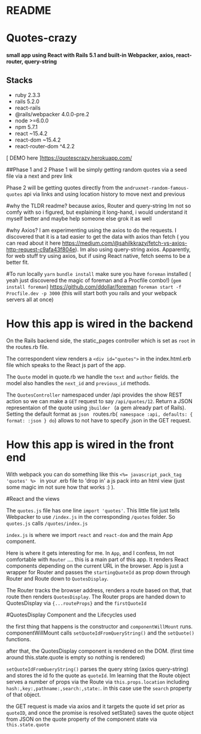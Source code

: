 # README

# Quotes-crazy

#### small app using React with Rails 5.1 and built-in Webpacker, axios, react-router, query-string

## Stacks

- ruby 2.3.3
- rails 5.2.0
- react-rails
- @rails/webpacker 4.0.0-pre.2
- node >=6.0.0
- npm 5.7.1
- react ~15.4.2
- react-dom ~15.4.2
- react-router-dom ^4.2.2

[ DEMO here ]https://quotescrazy.herokuapp.com/

##Phase 1 and 2
Phase 1 will be simply getting random quotes via a seed file via a next and prev link

Phase 2 will be getting quotes directly from the `andruxnet-random-famous-quotes` api via links and using location history to move next and previous

#why the TLDR readme?
because axios, Router and query-string Im not so comfy with so i figured, but explaining it long-hand, i would understand it myself better and maybe help someone else grok it as well

#why Axios?
I am experimenting using the axios  to do the requests. I discovered that it is a tad easier to get the data with axios than fetch ( you can read about it here https://medium.com/@sahilkkrazy/fetch-vs-axios-http-request-c9afa43f804e). Im also using query-string axios. Apparently, for web stuff try using axios, but if using React native, fetch seems to be a better fit.

#To run locally
`yarn`
`bundle install`
make sure you have `foreman` installed
( yeah just discovered the magic of foreman and a Procfile combo!)
(`gem install foreman`) https://github.com/ddollar/foreman
`foreman start -f Procfile.dev -p 3000`
(this will start both you rails and your webpack servers all at once)

# How this app is wired in the backend
On the Rails backend side, the static_pages controller which is set as `root` in the routes.rb file.

The correspondent view renders a `<div id="quotes">` in the index.html.erb file which speaks to the React js part of the app.

The `Quote` model in quote.rb we handle the `text` and `author` fields. the model also handles the `next_id` and `previous_id` methods.


The `QuotesController` namespaced under /api provides the show REST action so we can make a `GET` request to say `/api/quotes/12`. Return a JSON representaion of the quote using `jbuilder ` (a gem already part of Rails). Setting the default format as `json ` routes.rb(`  namespace :api, defaults: { format: :json } do
`) allows to not have to specify .json in the GET request.

# How this app is wired in the front end

With webpack you can do something like this `<%= javascript_pack_tag 'quotes' %>
` in your .erb file to 'drop in' a js pack into an html view (just some magic im not sure how that works :)   ).


#React and the views

The `quotes.js` file has one line `import 'quotes'`. This little file  just tells Webpacker to use `/index.js` in the corresponding `/quotes` folder. So `quotes.js` calls `/quotes/index.js`


`index.js` is where we import `react` and `react-dom` and the main App component.

Here is where it gets interesting for me.  In `App`, and I confess, Im  not comfortable with `Router` .... this is a main part of this app. It renders React components depending on the current URL in the browser. App is just a wrapper for Router and passes the `startingQuoteId` as prop down through Router and Route down to `QuotesDisplay`.

The Router tracks the browser address, renders a route based on that, that route then renders `QuotesDisplay`. The Router props are handed down to QuotesDisplay via `{...routeProps}` and the `firstQuoteId`

#QuotesDisplay Component and the Lifecycles used

the first thing that happens is the constructor and `componentWillMount` runs. componentWillMount calls `setQuoteIdFromQueryString()` and the `setQuote()` functions.

after that, the QuotesDisplay component is rendered on the DOM. (first time around this.state.quote is empty so nothing is rendered)

`setQuoteIdFromQueryString()` parses the query string (axios query-string) and stores the id fo the quote as `quoteId`. Im learning that the Route object serves a number of props via the Route via `this.props.location` including `hash:,key:,pathname:,search:,state:`. in this case use the `search` property of that object.

the GET request is made via axios and it targets the quote id set prior as `quoteID`, and once the promise is resolved setState() saves the quote object from JSON on the quote property of the component state via `this.state.quote`

